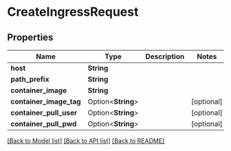 # CreateIngressRequest

## Properties

Name | Type | Description | Notes
------------ | ------------- | ------------- | -------------
**host** | **String** |  | 
**path_prefix** | **String** |  | 
**container_image** | **String** |  | 
**container_image_tag** | Option<**String**> |  | [optional]
**container_pull_user** | Option<**String**> |  | [optional]
**container_pull_pwd** | Option<**String**> |  | [optional]

[[Back to Model list]](../README.md#documentation-for-models) [[Back to API list]](../README.md#documentation-for-api-endpoints) [[Back to README]](../README.md)


